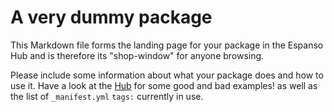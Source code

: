 # A very dummy package

This Markdown file forms the landing page for your package in the Espanso Hub and is therefore its "shop-window" for anyone browsing.

Please include some information about what your package does and how to use it. Have a look at the [Hub](https://hub.espanso.org/) for some good and bad examples! as well as the list of `_manifest.yml` `tags:` currently in use.